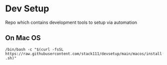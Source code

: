 # Dev Setup

Repo which contains development tools to setup via automation

## On Mac OS
  
  `/bin/bash -c "$(curl -fsSL https://raw.githubusercontent.com/stack111/devsetup/main/macos/install.sh)"`
